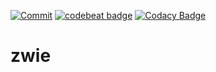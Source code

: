 [![Commit](https://github.com/Phyrone/zwie/actions/workflows/commit.yml/badge.svg)](https://github.com/Phyrone/zwie/actions/workflows/commit.yml)
[![codebeat badge](https://codebeat.co/badges/35b40f63-6ad0-4f37-a0a5-3339d55ec633)](https://codebeat.co/projects/github-com-phyrone-zwie-main)
[![Codacy Badge](https://app.codacy.com/project/badge/Grade/5353a5503a614ae88de694691aacd9f8)](https://www.codacy.com/gh/Phyrone/zwie/dashboard?utm_source=github.com&amp;utm_medium=referral&amp;utm_content=Phyrone/zwie&amp;utm_campaign=Badge_Grade)

# zwie
